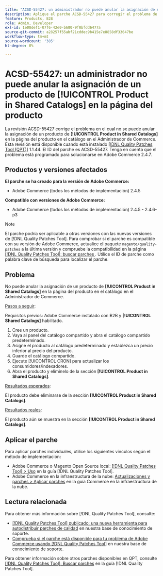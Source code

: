 ```yaml
---
title: "ACSD-55427: un administrador no puede anular la asignación de un producto de **[!UICONTROL Product in Shared Catalogs]** en la página del producto"
description: Aplique el parche ACSD-55427 para corregir el problema de Adobe Commerce en el que no se puede quitar la asignación de un producto de **[!UICONTROL Product in Shared Catalogs]**.
feature: Products, B2B
role: Admin, Developer
exl-id: 1e08def1-07f6-42e0-b600-9f0bfdd6477a
source-git-commit: a28257f55abf21cddec9b415e7e8858df33647be
workflow-type: tm+mt
source-wordcount: '385'
ht-degree: 0%

---
```


# ACSD-55427: un administrador no puede anular la asignación de un producto de **[!UICONTROL Product in Shared Catalogs]** en la página del producto

La revisión ACSD-55427 corrige el problema en el cual no se puede anular la asignación de un producto de **[!UICONTROL Product in Shared Catalogs]** en la página del producto en el catálogo en el Administrador de Commerce. Esta revisión está disponible cuando está instalado [[!DNL Quality Patches Tool (QPT)]](/help/announcements/adobe-commerce-announcements/magento-quality-patches-released-new-tool-to-self-serve-quality-patches.md) 1.1.44. El ID del parche es ACSD-55427. Tenga en cuenta que el problema está programado para solucionarse en Adobe Commerce 2.4.7.

## Productos y versiones afectados

**El parche se ha creado para la versión de Adobe Commerce:**

* Adobe Commerce (todos los métodos de implementación) 2.4.5

**Compatible con versiones de Adobe Commerce:**

* Adobe Commerce (todos los métodos de implementación) 2.4.5 - 2.4.6-p3

>[!NOTE]
>
>El parche podría ser aplicable a otras versiones con las nuevas versiones de [!DNL Quality Patches Tool]. Para comprobar si el parche es compatible con su versión de Adobe Commerce, actualice el paquete `magento/quality-patches` a la última versión y compruebe la compatibilidad en la página [[!DNL Quality Patches Tool]: buscar parches ](https://experienceleague.adobe.com/tools/commerce-quality-patches/index.html). Utilice el ID de parche como palabra clave de búsqueda para localizar el parche.

## Problema

No puede anular la asignación de un producto de **[!UICONTROL Product in Shared Catalogs]** en la página del producto en el catálogo en el Administrador de Commerce.

<u>Pasos a seguir</u>:

Requisitos previos: Adobe Commerce instalado con B2B y **[!UICONTROL Shared Catalogs]** habilitado.
1. Cree un producto.
1. Vaya al panel del catálogo compartido y abra el catálogo compartido predeterminado.
1. Asigne el producto al catálogo predeterminado y establezca un precio inferior al precio del producto.
1. Guarde el catálogo compartido.
1. Ejecute [!UICONTROL CRON] para actualizar los consumidores/indexadores.
1. Abra el producto y elimínelo de la sección **[!UICONTROL Product in Shared Catalogs]**.

<u>Resultados esperados</u>:

El producto debe eliminarse de la sección **[!UICONTROL Product in Shared Catalogs]**.

<u>Resultados reales</u>:

El producto aún se muestra en la sección **[!UICONTROL Product in Shared Catalogs]**.

## Aplicar el parche

Para aplicar parches individuales, utilice los siguientes vínculos según el método de implementación:

* Adobe Commerce o Magento Open Source local: [[!DNL Quality Patches Tool] > Uso](https://experienceleague.adobe.com/docs/commerce-operations/tools/quality-patches-tool/usage.html) en la guía [!DNL Quality Patches Tool].
* Adobe Commerce en la infraestructura de la nube: [Actualizaciones y parches > Aplicar parches](https://experienceleague.adobe.com/docs/commerce-cloud-service/user-guide/develop/upgrade/apply-patches.html) en la guía Commerce en la infraestructura de la nube.

## Lectura relacionada

Para obtener más información sobre [!DNL Quality Patches Tool], consulte:

* [[!DNL Quality Patches Tool] publicado: una nueva herramienta para autodistribuir parches de calidad](/help/announcements/adobe-commerce-announcements/magento-quality-patches-released-new-tool-to-self-serve-quality-patches.md) en nuestra base de conocimiento de soporte.
* [Comprueba si el parche está disponible para tu problema de Adobe Commerce usando [!DNL Quality Patches Tool]](/help/support-tools/patches-available-in-qpt-tool/check-patch-for-magento-issue-with-magento-quality-patches.md) en nuestra base de conocimiento de soporte.

Para obtener información sobre otros parches disponibles en QPT, consulte [[!DNL Quality Patches Tool]: Buscar parches](https://experienceleague.adobe.com/tools/commerce-quality-patches/index.html) en la guía [!DNL Quality Patches Tool].

